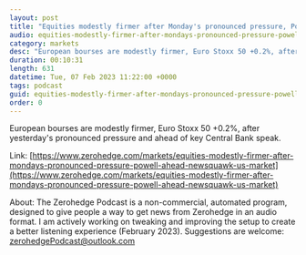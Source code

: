 ```yaml
---
layout: post
title: "Equities modestly firmer after Monday's pronounced pressure, Powell ahead - Newsquawk US Market Open"
audio: equities-modestly-firmer-after-mondays-pronounced-pressure-powell-ahead-newsquawk-us-market-0
category: markets
desc: "European bourses are modestly firmer, Euro Stoxx 50 +0.2%, after yesterday's pronounced pressure and ahead of key Central Bank speak."
duration: 00:10:31
length: 631
datetime: Tue, 07 Feb 2023 11:22:00 +0000
tags: podcast
guid: equities-modestly-firmer-after-mondays-pronounced-pressure-powell-ahead-newsquawk-us-market-0
order: 0
---
```

European bourses are modestly firmer, Euro Stoxx 50 +0.2%, after yesterday's pronounced pressure and ahead of key Central Bank speak.

Link: [https://www.zerohedge.com/markets/equities-modestly-firmer-after-mondays-pronounced-pressure-powell-ahead-newsquawk-us-market](https://www.zerohedge.com/markets/equities-modestly-firmer-after-mondays-pronounced-pressure-powell-ahead-newsquawk-us-market)

About: The Zerohedge Podcast is a non-commercial, automated program, designed to give people a way to get news from Zerohedge in an audio format.  I am actively working on tweaking and improving the setup to create a better listening experience (February 2023).  Suggestions are welcome: [zerohedgePodcast@outlook.com](mailto:zerohedgePodcast@outlook.com)
